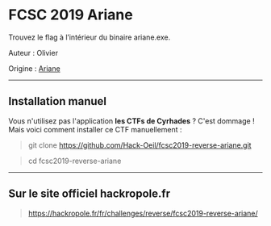 # FCSC 2019 Ariane

Trouvez le flag à l’intérieur du binaire ariane.exe.


Auteur : Olivier

Origine : [Ariane](https://hackropole.fr/fr/challenges/reverse/fcsc2019-reverse-ariane/)





-----------

## Installation manuel
Vous n'utilisez pas l'application **les CTFs de Cyrhades** ? C'est dommage !
Mais voici comment installer ce CTF manuellement :

> git clone https://github.com/Hack-Oeil/fcsc2019-reverse-ariane.git

> cd fcsc2019-reverse-ariane


-----------

## Sur le site officiel hackropole.fr
> https://hackropole.fr/fr/challenges/reverse/fcsc2019-reverse-ariane/